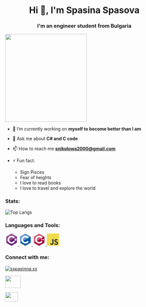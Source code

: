 <h1 align="center">Hi 👋, I'm Spasina Spasova</h1>
<h3 align="center">I'm an engineer student from Bulgaria</h3>

<a target="blank"><img align="center" src="https://i.pinimg.com/736x/f5/b0/45/f5b045627b6c125e500fc02f42d79763.jpg" height="280" width="260" /></a>

- 🔭 I’m currently working on **myself to become better than I am**

- 💬 Ask me about **C# and C code**

- 📫 How to reach me **snikolowa2000@gmail.com**

- ⚡ Fun fact: 
  - Sign Pisces  
  - Fear of heights 
  - I love to read books  
  - I love to travel and explore the world


<h3 align="left">Stats:</h3>

![Top Langs](https://github-readme-stats.vercel.app/api/top-langs/?username=SpasinaSpasova&theme=vue )

<h3 align="left">Languages and Tools:</h3>
<p align="left"> 
<a href="https://www.w3schools.com/cs/" target="_blank"> <img src="https://raw.githubusercontent.com/devicons/devicon/master/icons/csharp/csharp-original.svg" alt="csharp" width="40" height="40"/> </a> 
<a href="https://www.cprogramming.com/" target="_blank"> <img src="https://raw.githubusercontent.com/devicons/devicon/master/icons/c/c-original.svg" alt="c" width="40" height="40"/> </a>
<a href="https://www.w3schools.com/cpp/" target="_blank"> <img src="https://raw.githubusercontent.com/devicons/devicon/master/icons/cplusplus/cplusplus-original.svg" alt="cplusplus" width="40" height="40"/> </a> 
<a href="https://developer.mozilla.org/en-US/docs/Web/JavaScript" target="_blank"> <img src="https://raw.githubusercontent.com/devicons/devicon/master/icons/javascript/javascript-original.svg" alt="javascript" width="40" height="40"/> </a> </p>


<h3 align="left">Connect with me:</h3>
<p align="left">
  
<a href="https://instagram.com/sspasinna.xx" target="blank"><img align="center" src="https://raw.githubusercontent.com/rahuldkjain/github-profile-readme-generator/master/src/images/icons/Social/instagram.svg" alt="sspasinna.xx" height="30" width="40" /></a>


<a href="https://www.linkedin.com/in/spasina-spasova-b69b9021a/" target="blank"><img align="center" src="https://testingsaas.nl/wp-content/uploads/2020/09/Linkedin-Logo.png" height="39" width="49" /></a>


<a href="https://www.facebook.com/profile.php?id=100027966755531" target="blank"><img align="center" src="https://upload.wikimedia.org/wikipedia/commons/thumb/1/1b/Facebook_icon.svg/600px-Facebook_icon.svg.png" height="30" width="40" /></a>
</p>
